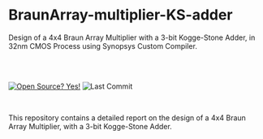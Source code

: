 # BraunArray-multiplier-KS-adder
Design of a 4x4 Braun Array Multiplier with a 3-bit Kogge-Stone Adder, in 32nm CMOS Process using Synopsys Custom Compiler.

</br>

</br>

[![Open Source? Yes!](https://badgen.net/badge/Open%20Source%20%3F/Yes%21/blue?icon=github)](https://github.com/Naereen/badges/)
![Last Commit](https://img.shields.io/github/last-commit/Charaan27/BraunArray-multiplier-KS-adder?color=green)

</br>

This repository contains a detailed report on the design of a 4x4 Braun Array Multiplier, with a 3-bit Kogge-Stone Adder.
